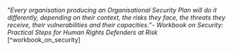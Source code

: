 "*Every organisation producing an Organisational Security Plan will do it differently, depending on their context, the risks they face, the threats they receive, their vulnerabilities and their capacities.*"- _Workbook on Security: Practical Steps for Human Rights Defenders at Risk_ [^workbook_on_security]
